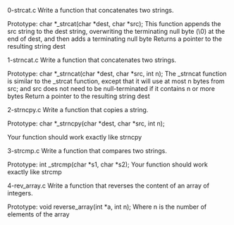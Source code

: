 0-strcat.c Write a function that concatenates two strings.

Prototype: char *_strcat(char *dest, char *src);
This function appends the src string to the dest string, overwriting the terminating null byte (\0) at the end of dest, and then adds a terminating null byte
Returns a pointer to the resulting string dest

1-strncat.c Write a function that concatenates two strings.

Prototype: char *_strncat(char *dest, char *src, int n);
The _strncat function is similar to the _strcat function, except that
it will use at most n bytes from src; and
src does not need to be null-terminated if it contains n or more bytes
Return a pointer to the resulting string dest

2-strncpy.c Write a function that copies a string.

Prototype: char *_strncpy(char *dest, char *src, int n);

Your function should work exactly like strncpy

3-strcmp.c Write a function that compares two strings.

Prototype: int _strcmp(char *s1, char *s2);
Your function should work exactly like strcmp

4-rev_array.c Write a function that reverses the content of an array of integers.

Prototype: void reverse_array(int *a, int n);
Where n is the number of elements of the array



